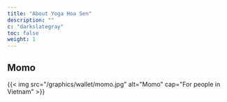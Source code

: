```yaml
---
title: "About Yoga Hoa Sen"
description: ""
c: "darkslategray"
toc: false
weight: 1
---
```




## Momo

{{< img src="/graphics/wallet/momo.jpg" alt="Momo" cap="For people in Vietnam" >}}

